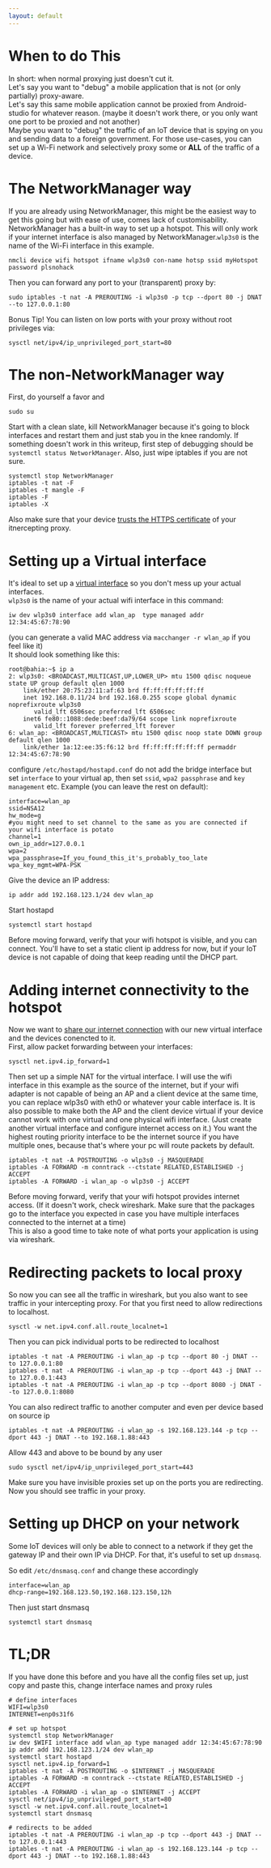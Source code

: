 ```yaml
---
layout: default
---
```


# When to do This

In short: when normal proxying just doesn't cut it.  
Let's say you want to "debug" a mobile application that is not (or only partially) proxy-aware.    
Let's say this same mobile application cannot be proxied from Android-studio for whatever reason. (maybe it doesn't work there, or you only want one port to be proxied and not another)  
Maybe you want to "debug" the traffic of an IoT device that is spying on you and sending data to a foreign government.
For those use-cases, you can set up a Wi-Fi network and selectively proxy some or **ALL** of the traffic of a device.

# The NetworkManager way

If you are already using NetworkManager, this might be the easiest way to get this going but with ease of use, comes lack of customisability. NetworkManager has a built-in way to set up a hotspot. This will only work if your internet interface is also managed by NetworkManager.`wlp3s0` is the name of the Wi-Fi interface in this example. 
```
nmcli device wifi hotspot ifname wlp3s0 con-name hotsp ssid myHotspot password plsnohack
```
Then you can forward any port to your (transparent) proxy by:
```
sudo iptables -t nat -A PREROUTING -i wlp3s0 -p tcp --dport 80 -j DNAT --to 127.0.0.1:80
```
Bonus Tip! You can listen on low ports with your proxy without root privileges via:
```
sysctl net/ipv4/ip_unprivileged_port_start=80
```

# The non-NetworkManager way

First, do yourself a favor and
```
sudo su
```

Start with a clean slate, kill NetworkManager because it's going to block interfaces and restart them and just stab you in the knee randomly. If something doesn't work in this writeup, first step of debugging should be `systemctl status NetworkManager`. Also, just wipe iptables if you are not sure.

```
systemctl stop NetworkManager
iptables -t nat -F
iptables -t mangle -F
iptables -F
iptables -X
```
Also make sure that your device [trusts the HTTPS certificate](/articles/usercerts) of your itnercepting proxy.

# Setting up a Virtual interface

It's ideal to set up a [virtual interface](https://wiki.archlinux.org/index.php/software_access_point) so you don't mess up your actual interfaces.  
`wlp3s0` is the name of your actual wifi interface in this command:
```
iw dev wlp3s0 interface add wlan_ap  type managed addr 12:34:45:67:78:90
```
(you can generate a valid MAC address via `macchanger -r wlan_ap` if you feel like it)  
It should look something like this:

```
root@bahia:~$ ip a
2: wlp3s0: <BROADCAST,MULTICAST,UP,LOWER_UP> mtu 1500 qdisc noqueue state UP group default qlen 1000
    link/ether 20:75:23:11:af:63 brd ff:ff:ff:ff:ff:ff
    inet 192.168.0.11/24 brd 192.168.0.255 scope global dynamic noprefixroute wlp3s0
       valid_lft 6506sec preferred_lft 6506sec
    inet6 fe80::1088:dede:beef:da79/64 scope link noprefixroute
       valid_lft forever preferred_lft forever
6: wlan_ap: <BROADCAST,MULTICAST> mtu 1500 qdisc noop state DOWN group default qlen 1000
    link/ether 1a:12:ee:35:f6:12 brd ff:ff:ff:ff:ff:ff permaddr 12:34:45:67:78:90
```

configure  `/etc/hostapd/hostapd.conf`  do not add the bridge interface but set `interface` to your virtual ap, then set `ssid`, `wpa2 passphrase` and `key management` etc. Example (you can leave the rest on default):
```
interface=wlan_ap
ssid=NSA12
hw_mode=g
#you might need to set channel to the same as you are connected if your wifi interface is potato
channel=1
own_ip_addr=127.0.0.1
wpa=2
wpa_passphrase=If_you_found_this_it's_probably_too_late
wpa_key_mgmt=WPA-PSK
```
Give the device an IP address:
```
ip addr add 192.168.123.1/24 dev wlan_ap
```
Start hostapd
```
systemctl start hostapd
```

Before moving forward, verify that your wifi hotspot is visible, and you can connect.
You'll have to set a static client ip address for now, but if your IoT device is not capable of doing that keep reading until the DHCP part.

# Adding internet connectivity to the hotspot

Now we want to [share our internet connection](https://wiki.archlinux.org/index.php/Internet_sharing#Configuration) with our new virtual interface and the devices conencted to it.  
First, allow packet forwarding between your interfaces:
```
sysctl net.ipv4.ip_forward=1
```
Then set up a simple NAT for the virtual interface. I will use the wifi interface in this example as the source of the internet, but if your wifi adapter is not capable of being an AP and a client device at the same time, you can replace wlp3s0 with eth0 or whatever your cable interface is. It is also possible to make both the AP and the client device virtual if your device cannot work with one virtual and one physical wifi interface. (Just create another virtual interface and configure internet access on it.) You want the highest routing priority interface to be the internet source if you have multiple ones, because that's where your pc will route packets by default.

```
iptables -t nat -A POSTROUTING -o wlp3s0 -j MASQUERADE
iptables -A FORWARD -m conntrack --ctstate RELATED,ESTABLISHED -j ACCEPT
iptables -A FORWARD -i wlan_ap -o wlp3s0 -j ACCEPT
```
Before moving forward, verify that your wifi hotspot provides internet access.
(If it doesn't work, check wireshark. Make sure that the packages go to the interface you expected in case you have multiple interfaces connected to the internet at a time)  
This is also a good time to take note of what ports your application is using via wireshark.

# Redirecting packets to local proxy

So now you can see all the traffic in wireshark, but you also want to see traffic in your intercepting proxy. For that you first need to allow redirections to localhost.

```
sysctl -w net.ipv4.conf.all.route_localnet=1
```

Then you can pick individual ports to be redirected to localhost

```
iptables -t nat -A PREROUTING -i wlan_ap -p tcp --dport 80 -j DNAT --to 127.0.0.1:80
iptables -t nat -A PREROUTING -i wlan_ap -p tcp --dport 443 -j DNAT --to 127.0.0.1:443
iptables -t nat -A PREROUTING -i wlan_ap -p tcp --dport 8080 -j DNAT --to 127.0.0.1:8080
```

You can also redirect traffic to another computer and even per device based on source ip

```
iptables -t nat -A PREROUTING -i wlan_ap -s 192.168.123.144 -p tcp --dport 443 -j DNAT --to 192.168.1.88:443
```

Allow 443 and above to be bound by any user

```
sudo sysctl net/ipv4/ip_unprivileged_port_start=443
```

Make sure you have invisible proxies set up on the ports you are redirecting.  
Now you should see traffic in your proxy.

# Setting up DHCP on your network

Some IoT devices will only be able to connect to a network if they get the gateway IP and their own IP via DHCP. For that, it's useful to set up `dnsmasq`.

So edit `/etc/dnsmasq.conf` and change these accordingly

```
interface=wlan_ap
dhcp-range=192.168.123.50,192.168.123.150,12h
```
Then just start dnsmasq

```
systemctl start dnsmasq
```

# TL;DR

If you have done this before and you have all the config files set up, just copy and paste this, change interface names and proxy rules

```
# define interfaces
WIFI=wlp3s0
INTERNET=enp0s31f6

# set up hotspot
systemctl stop NetworkManager
iw dev $WIFI interface add wlan_ap type managed addr 12:34:45:67:78:90
ip addr add 192.168.123.1/24 dev wlan_ap
systemctl start hostapd
sysctl net.ipv4.ip_forward=1
iptables -t nat -A POSTROUTING -o $INTERNET -j MASQUERADE
iptables -A FORWARD -m conntrack --ctstate RELATED,ESTABLISHED -j ACCEPT
iptables -A FORWARD -i wlan_ap -o $INTERNET -j ACCEPT
sysctl net/ipv4/ip_unprivileged_port_start=80
sysctl -w net.ipv4.conf.all.route_localnet=1
systemctl start dnsmasq

# redirects to be added
iptables -t nat -A PREROUTING -i wlan_ap -p tcp --dport 443 -j DNAT --to 127.0.0.1:443
iptables -t nat -A PREROUTING -i wlan_ap -s 192.168.123.144 -p tcp --dport 443 -j DNAT --to 192.168.1.88:443
```
